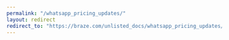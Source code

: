 ```yaml
---
permalink: "/whatsapp_pricing_updates/"
layout: redirect
redirect_to: "https://braze.com/unlisted_docs/whatsapp_pricing_updates/"
---
```

